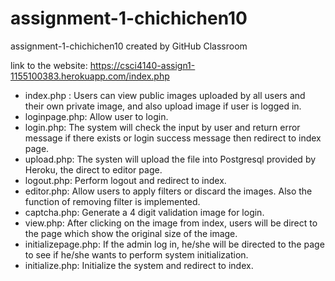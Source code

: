 # assignment-1-chichichen10
assignment-1-chichichen10 created by GitHub Classroom

link to the website: https://csci4140-assign1-1155100383.herokuapp.com/index.php

* index.php : Users can view public images uploaded by all users and their own private image, and also upload image if user is logged in.
* loginpage.php: Allow user to login.
* login.php: The system will check the input by user and return error message if there exists or login success message then redirect to index page.
* upload.php: The systen will upload the file into Postgresql provided by Heroku, the direct to editor page.
* logout.php: Perform logout and redirect to index.
* editor.php: Allow users to apply filters or discard the images. Also the function of removing filter is implemented.
* captcha.php: Generate a 4 digit validation image for login.
* view.php: After clicking on the image from index, users will be direct to the page which show the original size of the image.
* initializepage.php: If the admin log in, he/she will be directed to the page to see if he/she wants to perform system initialization.
* initialize.php: Initialize the system and redirect to index.
